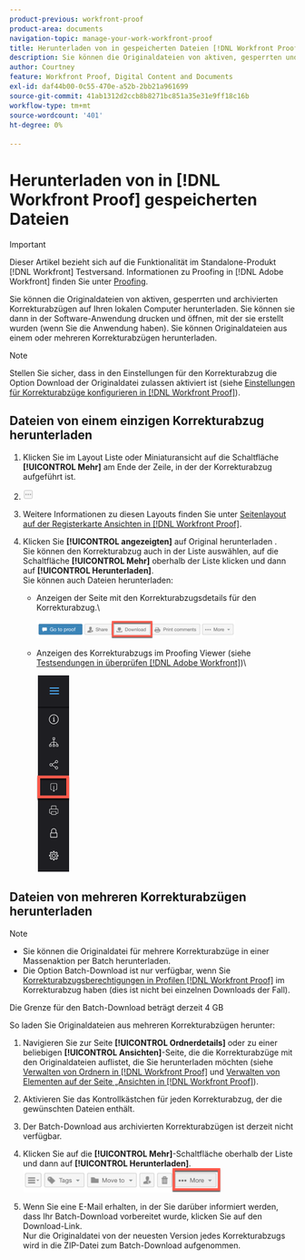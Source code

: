 ```yaml
---
product-previous: workfront-proof
product-area: documents
navigation-topic: manage-your-work-workfront-proof
title: Herunterladen von in gespeicherten Dateien [!DNL Workfront Proof]
description: Sie können die Originaldateien von aktiven, gesperrten und archivierten Korrekturabzügen auf Ihren lokalen Computer herunterladen. Sie können sie dann in der Software-Anwendung drucken und öffnen, mit der sie erstellt wurden (wenn Sie die Anwendung haben). Sie können Originaldateien aus einem oder mehreren Korrekturabzügen herunterladen.
author: Courtney
feature: Workfront Proof, Digital Content and Documents
exl-id: daf44b00-0c55-470e-a52b-2bb21a961699
source-git-commit: 41ab1312d2ccb8b8271bc851a35e31e9ff18c16b
workflow-type: tm+mt
source-wordcount: '401'
ht-degree: 0%

---
```


# Herunterladen von in [!DNL Workfront Proof] gespeicherten Dateien

>[!IMPORTANT]
>
>Dieser Artikel bezieht sich auf die Funktionalität im Standalone-Produkt [!DNL Workfront] Testversand. Informationen zu Proofing in [!DNL Adobe Workfront] finden Sie unter [Proofing](../../../review-and-approve-work/proofing/proofing.md).

Sie können die Originaldateien von aktiven, gesperrten und archivierten Korrekturabzügen auf Ihren lokalen Computer herunterladen. Sie können sie dann in der Software-Anwendung drucken und öffnen, mit der sie erstellt wurden (wenn Sie die Anwendung haben). Sie können Originaldateien aus einem oder mehreren Korrekturabzügen herunterladen.

>[!NOTE]
>
>Stellen Sie sicher, dass in den Einstellungen für den Korrekturabzug die Option Download der Originaldatei zulassen aktiviert ist (siehe [Einstellungen für Korrekturabzüge konfigurieren in [!DNL Workfront Proof]](../../../workfront-proof/wp-work-proofsfiles/manage-your-work/configure-proof-settings.md)).

## Dateien von einem einzigen Korrekturabzug herunterladen

1. Klicken Sie im Layout Liste oder Miniaturansicht auf die Schaltfläche **[!UICONTROL Mehr]** am Ende der Zeile, in der der Korrekturabzug aufgeführt ist.
1. ![More_button_small.png](assets/more-button-small.png)

1. Weitere Informationen zu diesen Layouts finden Sie unter [Seitenlayout auf der Registerkarte Ansichten in [!DNL Workfront Proof]](../../../workfront-proof/wp-work-proofsfiles/basic-features/page-layout-view.md).
1. Klicken Sie **[!UICONTROL angezeigten]** auf Original herunterladen .\
   Sie können den Korrekturabzug auch in der Liste auswählen, auf die Schaltfläche **[!UICONTROL Mehr]** oberhalb der Liste klicken und dann auf **[!UICONTROL Herunterladen]**.\
   Sie können auch Dateien herunterladen:

   * Anzeigen der Seite mit den Korrekturabzugsdetails für den Korrekturabzug.\

     ![Download_btn_in_Proof_Details.png](assets/download-btn-in-proof-details-350x32.png)

   * Anzeigen des Korrekturabzugs im Proofing Viewer (siehe [Testsendungen in überprüfen [!DNL Adobe Workfront]](../../../review-and-approve-work/proofing/reviewing-proofs-within-workfront/review-proofs-in-wf.md))\

     ![download_proof_btn_in_viewer.png](assets/download-proof-btn-in-viewer.png)

## Dateien von mehreren Korrekturabzügen herunterladen

>[!NOTE]
>
>* Sie können die Originaldatei für mehrere Korrekturabzüge in einer Massenaktion per Batch herunterladen.
>* Die Option Batch-Download ist nur verfügbar, wenn Sie [Korrekturabzugsberechtigungen in Profilen [!DNL Workfront Proof]](../../../workfront-proof/wp-acct-admin/account-settings/proof-perm-profiles-in-wp.md) im Korrekturabzug haben (dies ist nicht bei einzelnen Downloads der Fall).
>



Die Grenze für den Batch-Download beträgt derzeit 4 GB

So laden Sie Originaldateien aus mehreren Korrekturabzügen herunter:

1. Navigieren Sie zur Seite **[!UICONTROL Ordnerdetails]** oder zu einer beliebigen **[!UICONTROL Ansichten]**-Seite, die die Korrekturabzüge mit den Originaldateien auflistet, die Sie herunterladen möchten (siehe [Verwalten von Ordnern in  [!DNL Workfront Proof]](../../../workfront-proof/wp-work-proofsfiles/organize-your-work/manage-folders.md) und [Verwalten von Elementen auf der Seite „Ansichten in [!DNL Workfront Proof]](../../../workfront-proof/wp-work-proofsfiles/manage-your-work/manage-items-on-views-page.md)).

1. Aktivieren Sie das Kontrollkästchen für jeden Korrekturabzug, der die gewünschten Dateien enthält.
1. Der Batch-Download aus archivierten Korrekturabzügen ist derzeit nicht verfügbar.
1. Klicken Sie auf die **[!UICONTROL Mehr]**-Schaltfläche oberhalb der Liste und dann auf **[!UICONTROL Herunterladen]**.\
   ![More_button_above_lists.png](assets/more-button-above-lists-350x42.png)

1. Wenn Sie eine E-Mail erhalten, in der Sie darüber informiert werden, dass Ihr Batch-Download vorbereitet wurde, klicken Sie auf den Download-Link.\
   Nur die Originaldatei von der neuesten Version jedes Korrekturabzugs wird in die ZIP-Datei zum Batch-Download aufgenommen.
